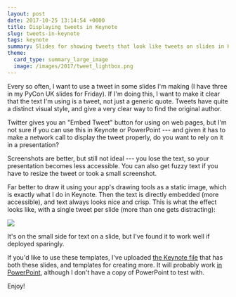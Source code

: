 ```yaml
---
layout: post
date: 2017-10-25 13:14:54 +0000
title: Displaying tweets in Keynote
slug: tweets-in-keynote
tags: keynote
summary: Slides for showing tweets that look like tweets on slides in Keynote and PowerPoint.
theme:
  card_type: summary_large_image
  image: /images/2017/tweet_lightbox.png
---
```


Every so often, I want to use a tweet in some slides I'm making (I have three in my PyCon UK slides for Friday).
If I'm doing this, I want to make it clear that the text I'm using is a tweet, not just a generic quote.
Tweets have quite a distinct visual style, and give a very clear way to find the original author.

Twitter gives you an "Embed Tweet" button for using on web pages, but I'm not sure if you can use this in Keynote or PowerPoint --- and given it has to make a network call to display the tweet properly, do you want to rely on it in a presentation?

Screenshots are better, but still not ideal --- you lose the text, so your presentation becomes less accessible.
You can also get fuzzy text if you have to resize the tweet or took a small screenshot.

Far better to draw it using your app's drawing tools as a static image, which is exactly what I do in Keynote.
Then the text is directly embedded (more accessible), and text always looks nice and crisp.
This is what the effect looks like, with a single tweet per slide (more than one gets distracting):

![](/images/2017/tweets_4up.png)

It's on the small side for text on a slide, but I've found it to work well if deployed sparingly.

If you'd like to use these templates, I've uploaded [the Keynote file](/files/tweet_templates.key) that has both these slides, and templates for creating more.
It will probably work [in PowerPoint](/files/tweet_templates.ppt), although I don't have a copy of PowerPoint to test with.

Enjoy!
